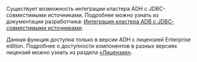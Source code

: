 Существует возможность интеграции кластера ADH с JDBC-совместимыми источниками. Подробнее можно узнать из документации разработчика: [Интеграция кластера ADB с JDBC-совместимыми источниками](https://docs.arenadata.io/adb/PXFJDBC/index.html).

<warn>

Данная функция доступна только в версии ADH с лицензией Enterprise edition. Подробнее о доступности компонентов в разных версиях лицензий можно узнать из раздела [«Лицензии»](../concepts/enterprise/).

</warn>

